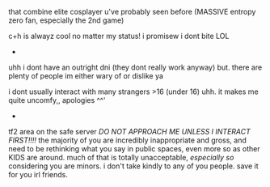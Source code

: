 that combine elite cosplayer u've probably seen before (MASSIVE entropy zero fan, especially the 2nd game)

 c+h is alwayz cool no matter my status! i promisew i dont bite LOL

-

uhh i dont have an outright dni (they dont really work anyway) but. there are plenty of people im either wary of or dislike ya

i dont usually interact with many strangers >16 (under 16) uhh. it makes me quite uncomfy,, apologies ^^'

-


tf2 area on the safe server _DO NOT APPROACH ME UNLESS I INTERACT FIRST!!!!_ the majority of you are incredibly inappropriate and gross, and need to be rethinking what you say in public spaces, even more so as other KIDS are around. much of that is totally unacceptable, _especially so_ considering you are minors. i don't take kindly to any of you people. save it for you irl friends.
